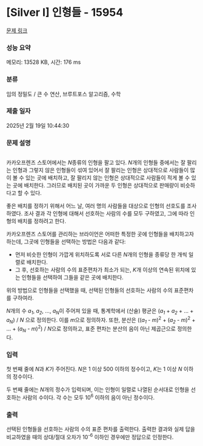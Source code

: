 # [Silver I] 인형들 - 15954 

[문제 링크](https://www.acmicpc.net/problem/15954) 

### 성능 요약

메모리: 13528 KB, 시간: 176 ms

### 분류

임의 정밀도 / 큰 수 연산, 브루트포스 알고리즘, 수학

### 제출 일자

2025년 2월 19일 10:44:30

### 문제 설명

<p style="text-align: center;"><img alt="" src="https://upload.acmicpc.net/291e743c-cfa6-4b5d-a4db-b8c2a1143179/-/preview/"></p>

<p>카카오프렌즈 스토어에서는 <em>N</em>종류의 인형을 팔고 있다. <em>N</em>개의 인형들 중에서는 잘 팔리는 인형과 그렇지 않은 인형들이 섞여 있어서 잘 팔리는 인형은 상대적으로 사람들이 많이 볼 수 있는 곳에 배치하고, 잘 팔리지 않는 인형은 상대적으로 사람들이 적게 볼 수 있는 곳에 배치한다. 그러므로 배치된 곳이 가까운 두 인형은 상대적으로 판매량이 비슷하다고 할 수 있다.</p>

<p>좋은 배치를 정하기 위해서 어느 날, 여러 명의 사람들을 대상으로 인형의 선호도를 조사하였다. 조사 결과 각 인형에 대해서 선호하는 사람의 수를 모두 구하였고, 그에 따라 인형의 배치를 정하려고 한다.</p>

<p>카카오프렌즈 스토어를 관리하는 브라이언은 어떠한 특정한 곳에 인형들을 배치하고자 하는데, 그곳에 인형들을 선택하는 방법은 다음과 같다:</p>

<ul>
	<li>먼저 비슷한 인형이 가깝게 위치하도록 서로 다른 <em>N</em>개의 인형을 종류당 한 개씩 일렬로 배치한다.</li>
	<li>그 후, 선호하는 사람의 수의 표준편차가 최소가 되는, <em>K</em>개 이상의 연속된 위치에 있는 인형들을 선택하여 그들을 같은 곳에 배치한다.</li>
</ul>

<p>위의 방법으로 인형들을 선택했을 때, 선택된 인형들의 선호하는 사람의 수의 표준편차를 구하여라.</p>

<p><em>N</em>개의 수 <em>a<sub>1</sub></em>, <em>a<sub>2</sub></em>, …, <em>a<sub>N</sub></em>이 주어져 있을 때, 통계학에서 (산술) 평균은 (<em>a<sub>1</sub></em> + <em>a<sub>2</sub></em> + … + <em>a<sub>N</sub></em>) / <em>N</em> 으로 정의한다. 이를 <em>m</em>으로 정의하자. 또한, 분산은 ((<em>a<sub>1</sub></em> - <em>m</em>)<sup>2</sup> + (<em>a<sub>2</sub></em> - <em>m</em>)<sup>2</sup> + … + (<em>a<sub>N</sub></em> - <em>m</em>)<sup>2</sup>) / <em>N</em>으로 정의하고, 표준 편차는 분산의 음이 아닌 제곱근으로 정의한다.</p>

### 입력 

 <p>첫 번째 줄에 <em>N</em>과 <em>K</em>가 주어진다. <em>N</em>은 1 이상 500 이하의 정수이고, <em>K</em>는 1 이상 <em>N</em> 이하의 정수이다.</p>

<p>두 번째 줄에는 <em>N</em>개의 정수가 입력되며, 이는 인형이 일렬로 나열된 순서대로 인형을 선호하는 사람의 수이다. 각 수는 모두 10<sup>6</sup> 이하의 음이 아닌 정수이다.</p>

### 출력 

 <p>선택된 인형들을 선호하는 사람의 수의 표준 편차를 출력한다. 출력한 결과와 실제 답을 비교하였을 때의 상대/절대 오차가 10<sup>-6</sup> 이하인 경우에만 정답으로 인정한다.</p>


